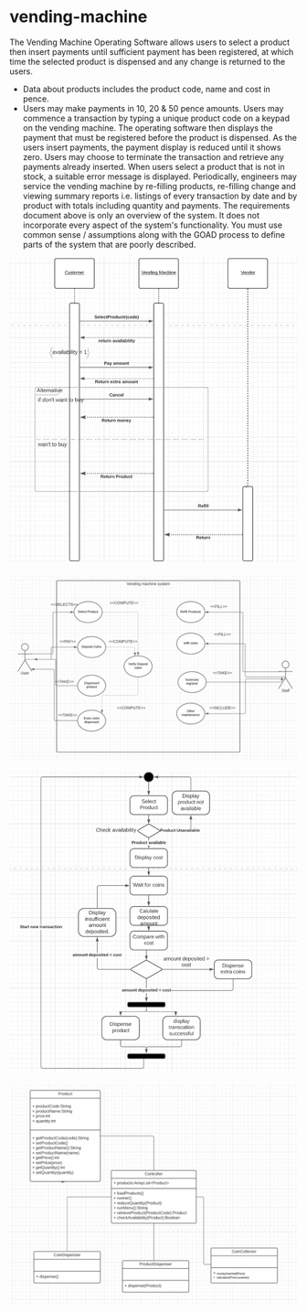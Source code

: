 # vending-machine

The Vending Machine Operating Software allows users to select a product then insert payments until sufficient payment has been registered, at which time the selected product is dispensed and any change is returned to the users. 
- Data about products includes the product code, name and cost in pence. 
- Users may make payments in 10, 20 & 50 pence amounts. 
Users may commence a transaction by typing a unique product code on a keypad on the vending machine. The operating software then displays the payment that must be registered before the product is dispensed. As the users insert payments, the payment display is reduced until it shows zero. Users may choose to terminate the transaction and retrieve any payments already inserted. When users select a product that is not in stock, a suitable error message is displayed. 
Periodically, engineers may service the vending machine by re-filling products, re-filling change and viewing summary reports i.e. listings of every transaction by date and by product with totals including quantity and payments. 
The requirements document above is only an overview of the system. It does not incorporate every aspect of the system's functionality. You must use common sense / assumptions along with the GOAD process to define parts of the system that are poorly described. 

<p>
  <img src="https://github.com/parmarakhil/vending-machine/blob/main/UML%20Sequence%20diagram.png" alt="Sequence diagram" >
  <br>
  <br>
  
  <img src="https://github.com/parmarakhil/vending-machine/blob/main/UML%20Use%20Case.png" alt="Usecase diagram" >
  <br>
  <br>
  
  <img src="https://github.com/parmarakhil/vending-machine/blob/main/UML%20activity%20diagram.png" alt="Activity diagram" >
  <br>
  <br>
  
  <img src="https://github.com/parmarakhil/vending-machine/blob/main/UML%20class%20diagram.png" alt="Class diagram" >
  <br>
  <br>
  
</p


